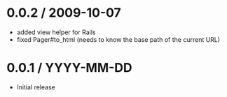 0.0.2 / 2009-10-07
==================

  * added view helper for Rails
  * fixed Pager#to_html (needs to know the base path of the current URL)

0.0.1 / YYYY-MM-DD
==================

  * Initial release